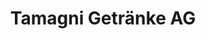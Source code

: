 ---
title: "Tamagni Getränke AG"
url: /neuhausen-am-rheinfall/tamagni-getraenke-ag/
shop: Getränke
---